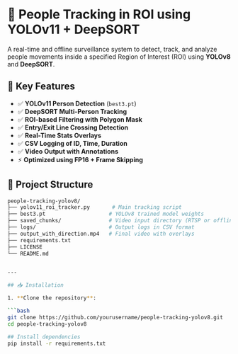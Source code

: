 # 🧠 People Tracking in ROI using YOLOv11 + DeepSORT

A real-time and offline surveillance system to detect, track, and analyze people movements inside a specified Region of Interest (ROI) using **YOLOv8** and **DeepSORT**.

## 🎯 Key Features

- ✅ **YOLOv11 Person Detection** (`best3.pt`)
- ✅ **DeepSORT Multi-Person Tracking**
- ✅ **ROI-based Filtering with Polygon Mask**
- ✅ **Entry/Exit Line Crossing Detection**
- ✅ **Real-Time Stats Overlays**
- ✅ **CSV Logging of ID, Time, Duration**
- ✅ **Video Output with Annotations**
- ⚡ **Optimized using FP16 + Frame Skipping**

## 📁 Project Structure

```bash
people-tracking-yolov8/
├── yolov11_roi_tracker.py       # Main tracking script
├── best3.pt                    # YOLOv8 trained model weights
├── saved_chunks/               # Video input directory (RTSP or offline)
├── logs/                       # Output logs in CSV format
├── output_with_direction.mp4   # Final video with overlays
├── requirements.txt
├── LICENSE
└── README.md


---

## 📥 Installation

1. **Clone the repository**:

```bash
git clone https://github.com/yourusername/people-tracking-yolov8.git
cd people-tracking-yolov8

## Install dependencies
pip install -r requirements.txt


